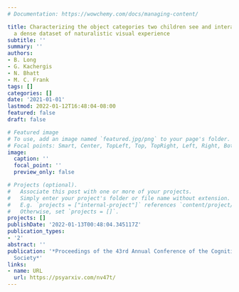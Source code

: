 ```yaml
---
# Documentation: https://wowchemy.com/docs/managing-content/

title: Characterizing the object categories two children see and interact with in
  a dense dataset of naturalistic visual experience
subtitle: ''
summary: ''
authors:
- B. Long
- G. Kachergis
- N. Bhatt
- M. C. Frank
tags: []
categories: []
date: '2021-01-01'
lastmod: 2022-01-12T16:48:04-08:00
featured: false
draft: false

# Featured image
# To use, add an image named `featured.jpg/png` to your page's folder.
# Focal points: Smart, Center, TopLeft, Top, TopRight, Left, Right, BottomLeft, Bottom, BottomRight.
image:
  caption: ''
  focal_point: ''
  preview_only: false

# Projects (optional).
#   Associate this post with one or more of your projects.
#   Simply enter your project's folder or file name without extension.
#   E.g. `projects = ["internal-project"]` references `content/project/deep-learning/index.md`.
#   Otherwise, set `projects = []`.
projects: []
publishDate: '2022-01-13T00:48:04.345117Z'
publication_types:
- '2'
abstract: ''
publication: '*Proceedings of the 43rd Annual Conference of the Cognitive Science
  Society*'
links:
- name: URL
  url: https://psyarxiv.com/nv47t/
---
```

